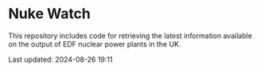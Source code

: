 # Nuke Watch

This repository includes code for retrieving the latest information available on the output of EDF nuclear power plants in the UK.

Last updated: 2024-08-26 19:11